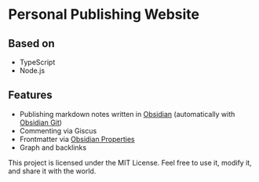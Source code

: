 # Personal Publishing Website

## Based on

- TypeScript
- Node.js

## Features

- Publishing markdown notes written in [Obsidian](https://obsidian.md/) (automatically with [Obsidian Git](https://github.com/Vinzent03/obsidian-git))
- Commenting via Giscus
- Frontmatter via [Obsidian Properties](https://help.obsidian.md/properties)
- Graph and backlinks

This project is licensed under the MIT License. Feel free to use it, modify it, and share it with the world.
